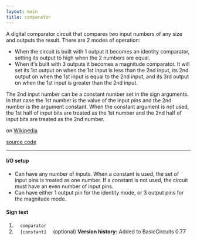 ```yaml
---
layout: main
title: comparator
---
```


A digital comparator circuit that compares two input numbers of any size and outputs the result.
There are 2 modes of operation:
- When the circuit is built with 1 output it becomes an identity comparator, setting its output to high when the 2 numbers are equal.
- When it's built with 3 outputs it becomes a magnitude comparator. It will set its 1st output on when the 1st input is less than the 2nd input, its 2nd output on when the 1st input is equal to the 2nd input, and its 3rd output on when the 1st input is greater than the 2nd input.

The 2nd input number can be a constant number set in the sign arguments. In that case the 1st number is the value of the input pins and the 2nd number is the argument constant. When the constant argument is not used, the 1st half of input bits are treated as the 1st number and the 2nd half of input bits are treated as the 2nd number.

on [Wikipedia](http://en.wikipedia.org/wiki/Digital_comparator)

[source code](https://github.com/eisental/BasicCircuits/blob/master/src/main/java/org/tal/basiccircuits/comparator.java)
    
* * *


#### I/O setup 
* Can have any number of inputs. When a constant is used, the set of input pins is treated as one number. If a constant is not used, the circuit must have an even number of input pins.
* Can have either 1 output pin for the identity mode, or 3 output pins for the magnitude mode.

#### Sign text
1. `   comparator   `
2. `   [constant]   ` (optional)
__Version history:__ Added to BasicCircuits 0.77